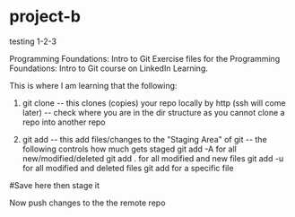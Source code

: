 # project-b
testing 1-2-3

Programming Foundations: Intro to Git
Exercise files for the Programming Foundations: Intro to Git course on LinkedIn Learning.

This is where I am learning that the following:

1) git clone 
	-- this clones (copies) your repo locally by http (ssh will come later)
	-- check where you are in the dir structure as you cannot clone a repo into
		another repo


2) git add
	-- this add files/changes to the "Staging Area" of git
	-- the following controls how much gets staged
		git add -A  for all new/modified/deleted
		git add .   for all modified and new files
		git add -u  for all modified and deleted files
		git add <file>  for a specific file

#Save here then stage it 

Now push changes to the the remote repo
		